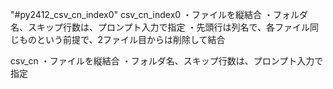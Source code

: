 "#py2412_csv_cn_index0" 
csv_cn_index0
・ファイルを縦結合
・フォルダ名、スキップ行数は、プロンプト入力で指定
・先頭行は列名で、各ファイル同じものという前提で、2ファイル目からは削除して結合

csv_cn
・ファイルを縦結合
・フォルダ名、スキップ行数は、プロンプト入力で指定
